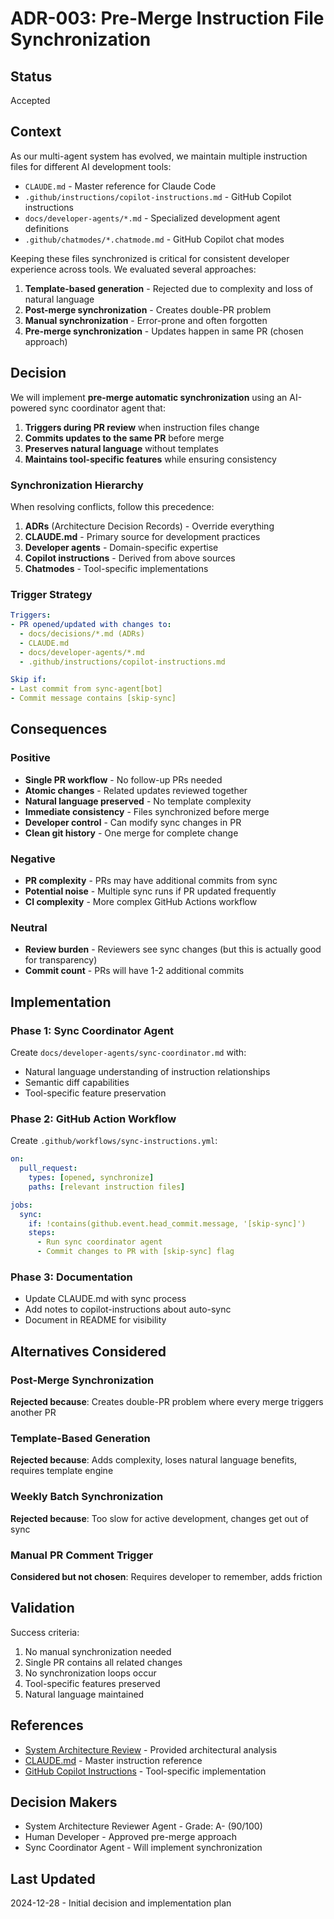 # ADR-003: Pre-Merge Instruction File Synchronization

## Status
Accepted

## Context

As our multi-agent system has evolved, we maintain multiple instruction files for different AI development tools:
- `CLAUDE.md` - Master reference for Claude Code
- `.github/instructions/copilot-instructions.md` - GitHub Copilot instructions
- `docs/developer-agents/*.md` - Specialized development agent definitions  
- `.github/chatmodes/*.chatmode.md` - GitHub Copilot chat modes

Keeping these files synchronized is critical for consistent developer experience across tools. We evaluated several approaches:

1. **Template-based generation** - Rejected due to complexity and loss of natural language
2. **Post-merge synchronization** - Creates double-PR problem  
3. **Manual synchronization** - Error-prone and often forgotten
4. **Pre-merge synchronization** - Updates happen in same PR (chosen approach)

## Decision

We will implement **pre-merge automatic synchronization** using an AI-powered sync coordinator agent that:

1. **Triggers during PR review** when instruction files change
2. **Commits updates to the same PR** before merge
3. **Preserves natural language** without templates
4. **Maintains tool-specific features** while ensuring consistency

### Synchronization Hierarchy

When resolving conflicts, follow this precedence:

1. **ADRs** (Architecture Decision Records) - Override everything
2. **CLAUDE.md** - Primary source for development practices
3. **Developer agents** - Domain-specific expertise
4. **Copilot instructions** - Derived from above sources
5. **Chatmodes** - Tool-specific implementations

### Trigger Strategy

```yaml
Triggers:
- PR opened/updated with changes to:
  - docs/decisions/*.md (ADRs)
  - CLAUDE.md
  - docs/developer-agents/*.md
  - .github/instructions/copilot-instructions.md

Skip if:
- Last commit from sync-agent[bot]
- Commit message contains [skip-sync]
```

## Consequences

### Positive
- **Single PR workflow** - No follow-up PRs needed
- **Atomic changes** - Related updates reviewed together
- **Natural language preserved** - No template complexity
- **Immediate consistency** - Files synchronized before merge
- **Developer control** - Can modify sync changes in PR
- **Clean git history** - One merge for complete change

### Negative  
- **PR complexity** - PRs may have additional commits from sync
- **Potential noise** - Multiple sync runs if PR updated frequently
- **CI complexity** - More complex GitHub Actions workflow

### Neutral
- **Review burden** - Reviewers see sync changes (but this is actually good for transparency)
- **Commit count** - PRs will have 1-2 additional commits

## Implementation

### Phase 1: Sync Coordinator Agent
Create `docs/developer-agents/sync-coordinator.md` with:
- Natural language understanding of instruction relationships
- Semantic diff capabilities
- Tool-specific feature preservation

### Phase 2: GitHub Action Workflow
Create `.github/workflows/sync-instructions.yml`:
```yaml
on:
  pull_request:
    types: [opened, synchronize]
    paths: [relevant instruction files]

jobs:
  sync:
    if: !contains(github.event.head_commit.message, '[skip-sync]')
    steps:
      - Run sync coordinator agent
      - Commit changes to PR with [skip-sync] flag
```

### Phase 3: Documentation
- Update CLAUDE.md with sync process
- Add notes to copilot-instructions about auto-sync
- Document in README for visibility

## Alternatives Considered

### Post-Merge Synchronization
**Rejected because**: Creates double-PR problem where every merge triggers another PR

### Template-Based Generation  
**Rejected because**: Adds complexity, loses natural language benefits, requires template engine

### Weekly Batch Synchronization
**Rejected because**: Too slow for active development, changes get out of sync

### Manual PR Comment Trigger
**Considered but not chosen**: Requires developer to remember, adds friction

## Validation

Success criteria:
1. No manual synchronization needed
2. Single PR contains all related changes
3. No synchronization loops occur
4. Tool-specific features preserved
5. Natural language maintained

## References

- [System Architecture Review](../developer-agents/system-architecture-reviewer.md) - Provided architectural analysis
- [CLAUDE.md](../../CLAUDE.md) - Master instruction reference
- [GitHub Copilot Instructions](../../.github/instructions/copilot-instructions.md) - Tool-specific implementation

## Decision Makers

- System Architecture Reviewer Agent - Grade: A- (90/100)
- Human Developer - Approved pre-merge approach
- Sync Coordinator Agent - Will implement synchronization

## Last Updated

2024-12-28 - Initial decision and implementation plan